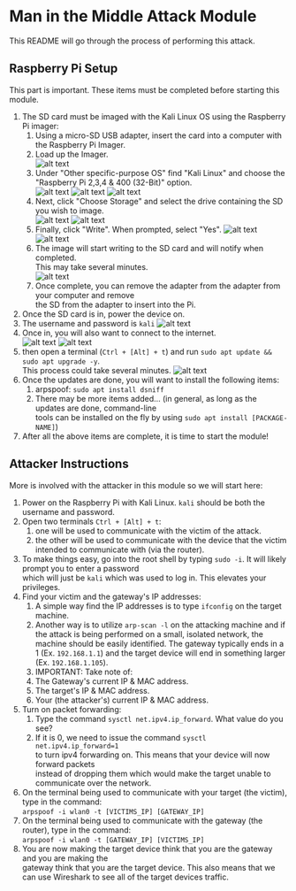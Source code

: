 # Man in the Middle Attack Module

This README will go through the process of performing this attack.

## Raspberry Pi Setup

This part is important. These items must be completed before starting this module.  

1. The SD card must be imaged with the Kali Linux OS using the Raspberry Pi imager:
    1. Using a micro-SD USB adapter, insert the card into a computer with the Raspberry Pi Imager.
    2. Load up the Imager.  
    ![alt text](https://github.com/nagallegos/WTAMU_WAGNER_MODULES/blob/main/Images/RPi_imager1.png?raw=true)
    3. Under "Other specific-purpose OS" find "Kali Linux" and choose the  
    "Raspberry Pi 2,3,4 & 400 (32-Bit)" option.  
    ![alt text](https://github.com/nagallegos/WTAMU_WAGNER_MODULES/blob/main/Images/RPi_imager2.png?raw=true)
    ![alt text](https://github.com/nagallegos/WTAMU_WAGNER_MODULES/blob/main/Images/RPi_imager3.png?raw=true)
    ![alt text](https://github.com/nagallegos/WTAMU_WAGNER_MODULES/blob/main/Images/RPi_imager4.png?raw=true)
    4. Next, click "Choose Storage" and select the drive containing the SD you wish to image.  
    ![alt text](https://github.com/nagallegos/WTAMU_WAGNER_MODULES/blob/main/Images/RPi_imager5.png?raw=true)
    ![alt text](https://github.com/nagallegos/WTAMU_WAGNER_MODULES/blob/main/Images/RPi_imager7.png?raw=true)
    5. Finally, click "Write". When prompted, select "Yes".
    ![alt text](https://github.com/nagallegos/WTAMU_WAGNER_MODULES/blob/main/Images/RPi_imager8.png?raw=true)
    ![alt text](https://github.com/nagallegos/WTAMU_WAGNER_MODULES/blob/main/Images/RPi_imager9.png?raw=true)
    6. The image will start writing to the SD card and will notify when completed.  
    This may take several minutes.  
    ![alt text](https://github.com/nagallegos/WTAMU_WAGNER_MODULES/blob/main/Images/RPi_imager10.png?raw=true)
    7. Once complete, you can remove the adapter from the adapter from your computer and remove  
    the SD from the adapter to insert into the Pi.
2. Once the SD card is in, power the device on.
3. The username and password is `kali`
![alt text](https://github.com/nagallegos/WTAMU_WAGNER_MODULES/blob/main/Images/kali_login_screen.jpg?raw=true)
5. Once in, you will also want to connect to the internet.  
![alt text](https://github.com/nagallegos/WTAMU_WAGNER_MODULES/blob/main/Images/kali_wifi.png?raw=true)
![alt text](https://github.com/nagallegos/WTAMU_WAGNER_MODULES/blob/main/Images/kali_wifi_connected.png?raw=true)
7. then open a terminal (`Ctrl + [Alt] + t`) and run `sudo apt update && sudo apt upgrade -y`.  
This process could take several minutes.
![alt text](https://github.com/nagallegos/WTAMU_WAGNER_MODULES/blob/main/Images/kali_update.png?raw=true)
6. Once the updates are done, you will want to install the following items:
    1. arpspoof: `sudo apt install dsniff`
    2. There may be more items added... (in general, as long as the updates are done, command-line  
    tools can be installed on the fly by using `sudo apt install [PACKAGE-NAME]`)
7. After all the above items are complete, it is time to start the module!

## Attacker Instructions

More is involved with the attacker in this module so we will start here:

1. Power on the Raspberry Pi with Kali Linux. `kali` should be both the username and password.
2. Open two terminals `Ctrl + [Alt] + t`:
    1. one will be used to communicate with the victim of the attack.
    2. the other will be used to communicate with the device that the victim intended to communicate with (via the router).
3. To make things easy, go into the root shell by typing `sudo -i`. It will likely prompt you to enter a password  
which will just be `kali` which was used to log in. This elevates your privileges.
4. Find your victim and the gateway's IP addresses:
    1. A simple way find the IP addresses is to type `ifconfig` on the target machine.
    2. Another way is to utilize `arp-scan -l` on the attacking machine and if the attack
    is being performed on a small, isolated network, the machine should be easily identified.
    The gateway typically ends in a 1 (Ex. `192.168.1.1`) and the target device will end
    in something larger (Ex. `192.168.1.105`).
    3. IMPORTANT: Take note of:  
      1. The Gateway's current IP & MAC address.
      2. The target's IP & MAC address.
      3. Your (the attacker's) current IP & MAC address.
5. Turn on packet forwarding:
    1. Type the command `sysctl net.ipv4.ip_forward`. What value do you see?
    2. If it is 0, we need to issue the command `sysctl net.ipv4.ip_forward=1`  
    to turn ipv4 forwarding on. This means that your device will now forward packets  
    instead of dropping them which would make the target unable to communicate over the network.
6. On the terminal being used to communicate with your target (the victim), type in the command:  
`arpspoof -i wlan0 -t [VICTIMS_IP] [GATEWAY_IP]`
7. On the terminal being used to communicate with the gateway (the router), type in the command:  
`arpspoof -i wlan0 -t [GATEWAY_IP] [VICTIMS_IP]`
8. You are now making the target device think that you are the gateway and you are making the  
gateway think that you are the target device. This also means that we can use Wireshark to see
all of the target devices traffic.
